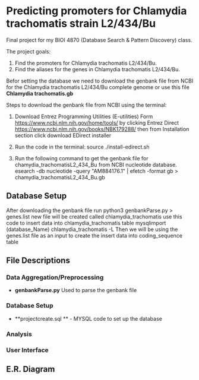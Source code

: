 # Predicting promoters for Chlamydia trachomatis strain L2/434/Bu

Final project for my BIOI 4870 (Database Search & Pattern Discovery) class.

The project goals:
  1. Find the promoters for Chlamydia trachomatis L2/434/Bu.
  2. Find the aliases for the genes in Chlamydia trachomatis L2/434/Bu.
  
Befor setting the database we need to download the genbank file from NCBI for the Chlamydia trachomatis L2/434/Bu complete genome or use this file **Chlamydia trachomatis.gb** 
  
  Steps to download the genbank file from NCBI using the terminal:
  
  1. Download Entrez Programming Utilities (E-utilities)
   Form https://www.ncbi.nlm.nih.gov/home/tools/ by clicking  Entrez Direct 
   https://www.ncbi.nlm.nih.gov/books/NBK179288/ 
   then from Installation section click download EDirect installer
  
  2. Run the code in the terminal: source ./install-edirect.sh
  
  3. Run the following command to get the genbank file for chamydia_trachomatisL2_434_Bu from NCBI nucleotide database.
  esearch -db nucleotide -query "AM884176.1" | efetch -format gb > chamydia_trachomatisL2_434_Bu.gb

## Database Setup
  After downloading the genbank file
  run python3 genbankParse.py > genes.list
  new file will be created called chlamydia_trachomatis
  use this code to insert data into chlamydia_trachomatis table
  mysqlimport (database_Name) chlamydia_trachomatis -L
  Then we will be using the genes.list file as an input to create the insert data into coding_sequence table

## File Descriptions
### Data Aggregation/Preprocessing
* **genbankParse.py** Used to parse the genbank file


### Database Setup
* **projectcreate.sql ** - MYSQL code to set up the database 

### Analysis


### User Interface

## E.R. Diagram
